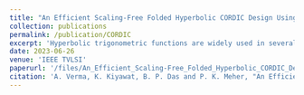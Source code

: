 ```yaml
---
title: "An Efficient Scaling-Free Folded Hyperbolic CORDIC Design Using a Novel Low-Complexity Power-of-2 Taylor Series Approximation"
collection: publications
permalink: /publication/CORDIC
excerpt: 'Hyperbolic trigonometric functions are widely used in several engineering and scientific applications, including digital signal processing (DSP), communication systems, and many others. In this article, we propose a scaling-free hyperbolic coordinate rotation digital computer (CORDIC) algorithm and its architecture based on a novel power-of-2 coefficient low-complexity Taylor series approximation to implement sinh and cosh functions. CORDIC architectures are generally slow due to their high latency of computation. The proposed architecture reduces the latency and achieves the desired precision with only four iterations where an optimized angle set comprised of six CORDIC microrotations are mapped into a four-stage folded-pipeline structure leveraging mutually exclusive behavior of two pairs of microrotations. The proposed design is implemented on field-programmable gate arrays (FPGAs) Xilinx Zedboard using 65.38% less registers with ~63.63% less latency and 48.97% less power consumption compared with the best of the existing designs. The proposed design is synthesized by Synopsys Design Compiler and place and route (PnR) tool using Taiwan Semiconductor Manufacturing Company (TSMC) 65-nm CMOS process. It consumes ~76.31% less area, 68.75% less computational delay, and 68.92% less power consumption compared with the best of the existing designs. Moreover, the proposed architecture involves 46.89% less energy per output (EPO) than the best of the existing designs. The error–energy performance (EEP) and the error–area performance (EAP) of the proposed design are, respectively, ~1.25 times and ~2.8 times better than that of the best of the existing designs. Besides, the proposed architecture is also implemented and verified on a silicon chip in the TSMC 180-nm CMOS process for the validation of the algorithm and architecture.'
date: 2023-06-26
venue: 'IEEE TVLSI'
paperurl: '/files/An_Efficient_Scaling-Free_Folded_Hyperbolic_CORDIC_Design_Using_a_Novel_Low-Complexity_Power-of-2_Taylor_Series_Approximation.pdf'
citation: 'A. Verma, K. Kiyawat, B. P. Das and P. K. Meher, "An Efficient Scaling-Free Folded Hyperbolic CORDIC Design Using a Novel Low-Complexity Power-of-2 Taylor Series Approximation," in IEEE Transactions on Very Large Scale Integration (VLSI) Systems, vol. 31, no. 8, pp. 1167-1177, Aug. 2023.'
---
```

<!---
This paper is about the number 2. The number 3 is left for future work.

[Download paper here]([http://academicpages.github.io/files/paper2.pdf](https://ieeexplore.ieee.org/stamp/stamp.jsp?tp=&arnumber=10161702))

Recommended citation: Your Name, You. (2010). "Paper Title Number 2." <i>Journal 1</i>. 1(2).
--->
